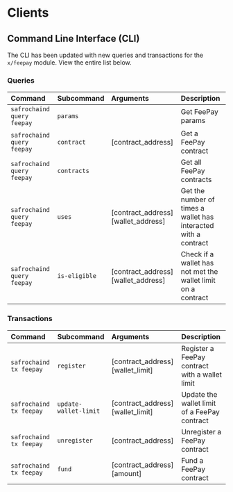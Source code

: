 <!--
order: 4
-->

# Clients

## Command Line Interface (CLI)

The CLI has been updated with new queries and transactions for the `x/feepay` module. View the entire list below.

### Queries

| Command              | Subcommand    | Arguments                           | Description                                                     |
| :------------------- | :------------ | :---------------------------------- | :-------------------------------------------------------------- |
| `safrochaind query feepay` | `params`      |                                     | Get FeePay params                                               |
| `safrochaind query feepay` | `contract`    | [contract_address]                  | Get a FeePay contract                                           |
| `safrochaind query feepay` | `contracts`   |                                     | Get all FeePay contracts                                        |
| `safrochaind query feepay` | `uses`        | [contract_address] [wallet_address] | Get the number of times a wallet has interacted with a contract |
| `safrochaind query feepay` | `is-eligible` | [contract_address] [wallet_address] | Check if a wallet has not met the wallet limit on a contract    |

### Transactions

| Command           | Subcommand            | Arguments                         | Description                                    |
| :-----------------| :-------------------- | :-------------------------------- | :--------------------------------------------- |
| `safrochaind tx feepay` | `register`            | [contract_address] [wallet_limit] | Register a FeePay contract with a wallet limit |
| `safrochaind tx feepay` | `update-wallet-limit` | [contract_address] [wallet_limit] | Update the wallet limit of a FeePay contract   |
| `safrochaind tx feepay` | `unregister`          | [contract_address]                | Unregister a FeePay contract                   |
| `safrochaind tx feepay` | `fund`                | [contract_address] [amount]       | Fund a FeePay contract                         |
